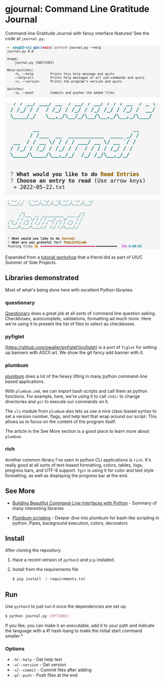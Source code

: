 # gjournal: Command Line Gratitude Journal

Command-line Gratitude Journal with fancy interface features! See the code at `journal.py`.

![shows version and help](version_and_help.png)

![has a nice selector for picking journal entries to read](select_files.png)

![shows a progress bar as data is being pushed](push_in_progress.png)

Expanded from a [tutorial workshop](https://125summer.tech/cli) that a friend did as part of UIUC Summer of Side Projects.

## Libraries demonstrated

Most of what's being done here with excellent Python libraries:

### questionary

[Questionary](https://questionary.readthedocs.io/en/stable/) does a great job at all sorts of command line question asking. Checkboxes, autocomplete, validations, formatting ad much more. Here we're using it to present the list of files to select as checkboxes.

### pyfiglet

[https://github.com/pwaller/pyfiglet](pyfiglet) is a port of `figlet` for setting up banners with ASCII art. We show the git fancy add banner with it.

### plumbum

[plumbum](https://plumbum.readthedocs.io/en/latest/) does a lot of the heavy lifting in many python command-line based applications. 

With `plumbum.cmd`, we can import bash scripts and call them as python functions. For example, here, we're using it to call `chdir` to change directories and `git` to execute our commands on it.

The `cli` module from `plumbum` also lets us use a nice class-based syntax to set a version number, flags, and help text that wrap around our script. This allows us to focus on the content of the program itself.

The article in the See More section is a good place to learn more about `plumbum`.

### rich

Another common library I've seen in python CLI applications is `rich`. It's really good at all sorts of text-based formatting, colors, tables, logs, progress bars, and UTF-8 support. `fgit` is using it for color and text style formatting, as well as displaying the progress bar at the end. 

## See More

* [Building Beautiful Command-Line Interfaces with Python](https://codeburst.io/building-beautiful-command-line-interfaces-with-python-26c7e1bb54df) - Summary of many interesting libraries

* [Plumbum scripting](https://iscinumpy.gitlab.io/post/plumbum-scripting/) - Deeper dive into plumbum for bash-like scripting in python. Pipes, background execution, colors, decorators

## Install

After cloning the repository

1. Have a recent version of `python3` and `pip` installed. 

2. Install from the requirements file
   ```bash 
   $ pip install -r requirements.txt
   ```

## Run

Use `python3` to just run it once the dependencies are set up. 

```bash
$ python journal.py [OPTIONS]
```

If you like, you can make it an executable, add it to your path and indicate the language with a #! hash-bang to make the initial start command smaller.*

### Options 

* `-h`/`--help` - Get help text
* `-v`/`--version` - Get version 
* `-c`/`--commit` - Commit files after adding
* `-p`/`--push` - Push files at the end 
